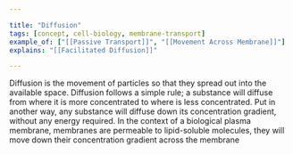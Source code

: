 ```yaml
---

title: "Diffusion"
tags: [concept, cell-biology, membrane-transport]
example_of: ["[[Passive Transport]]", "[[Movement Across Membrane]]"]
explains: "[[Facilitated Diffusion]]"

---
```

Diffusion is the movement of particles so that they spread out into the available space. Diffusion follows a simple rule; a substance will diffuse from where it is more concentrated to where is less concentrated.
Put in another way, any substance will diffuse down its concentration gradient, without any energy required. In the context of a biological plasma membrane, membranes are permeable to lipid-soluble molecules, they will move
down their concentration gradient across the membrane
